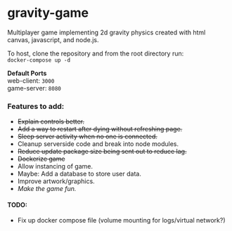 # gravity-game
Multiplayer game implementing 2d gravity physics created with html canvas, javascript, and node.js.

To host, clone the repository and from the root directory run:  
`docker-compose up -d`

**Default Ports**  
web-client: `3000`  
game-server: `8080`

### Features to add:
- ~~Explain controls better.~~
- ~~Add a way to restart after dying without refreshing page.~~
- ~~Sleep server activity when no one is connected.~~
- Cleanup serverside code and break into node modules.
- ~~Reduce update package size being sent out to reduce lag.~~
- ~~Dockerize game~~
- Allow instancing of game.
- Maybe: Add a database to store user data.
- Improve artwork/graphics.
- *Make the game fun.*

#### TODO:
- Fix up docker compose file (volume mounting for logs/virtual network?)
